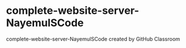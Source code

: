 # complete-website-server-NayemulSCode
complete-website-server-NayemulSCode created by GitHub Classroom
